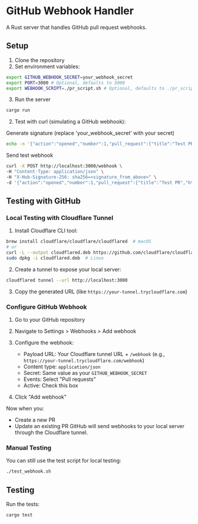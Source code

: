 # GitHub Webhook Handler

A Rust server that handles GitHub pull request webhooks.

## Setup

1. Clone the repository
2. Set environment variables: 

```bash
export GITHUB_WEBHOOK_SECRET=your_webhook_secret
export PORT=3000 # Optional, defaults to 3000
export WEBHOOK_SCRIPT=./pr_script.sh # Optional, defaults to ./pr_script.sh
```

3. Run the server

```bash
cargo run
```

2. Test with curl (simulating a GitHub webhook):

Generate signature (replace 'your_webhook_secret' with your secret)
```bash
echo -n '{"action":"opened","number":1,"pull_request":{"title":"Test PR","html_url":"https://github.com/user/repo/pull/1"}}' | openssl sha256 -hmac "your_webhook_secret" -hex
```

Send test webhook
```bash
curl -X POST http://localhost:3000/webhook \
-H "Content-Type: application/json" \
-H "X-Hub-Signature-256: sha256=<signature_from_above>" \
-d '{"action":"opened","number":1,"pull_request":{"title":"Test PR","html_url":"https://github.com/user/repo/pull/1"}}'
```

## Testing with GitHub

### Local Testing with Cloudflare Tunnel
1. Install Cloudflare CLI tool:
```bash
brew install cloudflare/cloudflare/cloudflared  # macOS
# or
curl -L --output cloudflared.deb https://github.com/cloudflare/cloudflared/releases/latest/download/cloudflared-linux-amd64.deb
sudo dpkg -i cloudflared.deb  # Linux
```

2. Create a tunnel to expose your local server:
```bash
cloudflared tunnel --url http://localhost:3000
```

3. Copy the generated URL (like `https://your-tunnel.trycloudflare.com`)

### Configure GitHub Webhook
1. Go to your GitHub repository
2. Navigate to Settings > Webhooks > Add webhook
3. Configure the webhook:
   - Payload URL: Your Cloudflare tunnel URL + `/webhook` (e.g., `https://your-tunnel.trycloudflare.com/webhook`)
   - Content type: `application/json`
   - Secret: Same value as your `GITHUB_WEBHOOK_SECRET`
   - Events: Select "Pull requests"
   - Active: Check this box

4. Click "Add webhook"

Now when you:
- Create a new PR
- Update an existing PR
GitHub will send webhooks to your local server through the Cloudflare tunnel.

### Manual Testing
You can still use the test script for local testing:
```bash
./test_webhook.sh
```

## Testing

Run the tests:
```bash
cargo test
```

